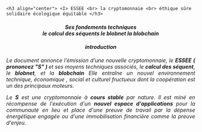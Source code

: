 
    <h3 align="center"> <I> ESSEE <br> la cryptomonnaie <br> éthique sûre solidaire écologique équitable </h3>
<h4 align="center"> <I> Ses fondements techniques <br>le calcul des séquents le blobnet la blobchain <I> </h4>



<h4 align="center"> <I> introduction <I> </h4>

<p align="justify">  <I> Le document annonce l’émission d’une nouvelle cryptomonnaie, le <B> ESSEE ( prononcez "S" ) </B> et ses moyens techniques associés, le <B> calcul des séquent</B>, le <B>blobnet</B>, et la <B>blobchain</B>  Elle entraîne un nouvel environnement technique, économique , social et culturel fructueux dont la coopération est un des principaux moteurs.<I> 
    </p>

<p align="justify"> <I> Le <B>S</B> est une cryptomonnaie à <B>cours stable</B> par nature. Il est miné en récompense de l'exécution d'un <B>nouvel espace d'applications </B>pour la communauté en lieu et place d'une preuve de travail par la dépense énergétique engagée ou d'une immobilisation financière comme la preuve d'enjeu.</I>
</p>



                                                             
                                 
                                       
                                     
